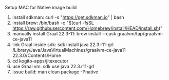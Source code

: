 Setup MAC for Native image build

1. install sdkman: curl -s "https://get.sdkman.io" | bash 
2. install brew: /bin/bash -c "$(curl -fsSL https://raw.githubusercontent.com/Homebrew/install/HEAD/install.sh)"
3. manually install Graal 22.3-11: brew install --cask graalvm/tap/graalvm-ce-java11 
4. link Graal inside sdk: sdk install java 22.3.r11-grl /Library/Java/JavaVirtualMachines/graalvm-ce-java11-22.3.0/Contents/Home 
5. cd kogito-apps/jitexecutor 
6. use Graal vm: sdk use java 22.3.r11-grl 
7. issue build: man clean package -Pnative